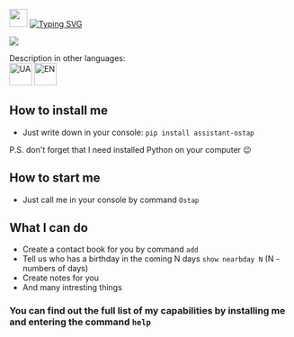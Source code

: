 <img src="https://github.com/blackcater/blackcater/raw/main/images/Hi.gif" height="32"/></h1>
<a href="https://git.io/typing-svg"><img src="https://readme-typing-svg.demolab.com?font=Fira+Code&pause=1000&width=600&height=60&lines=Hi+there%2C+I'm+your+personal+assistant+Ostap" alt="Typing SVG" /></a>

<img src="https://img.shields.io/badge/made%20by-GoIT Team 3-blue.svg" >

Description in other languages:         
        <a href="https://github.com/NeverInMind/Project_Team3/blob/dev/README.ua.md">
        <img src="https://em-content.zobj.net/thumbs/120/apple/354/flag-ukraine_1f1fa-1f1e6.png" alt="UA" width="40" height="40"></a>
        <a href="https://github.com/NeverInMind/Project_Team3/blob/dev/README.md">
        <img src="https://em-content.zobj.net/thumbs/120/apple/354/flag-united-states_1f1fa-1f1f8.png" alt="EN" width="40" height="40"></a>

## How to install me
* Just write down in your console: ``pip install assistant-ostap``

P.S. don't forget that I need installed Python on your computer :wink:

## How to start me 
* Just call me in your console by command ``Ostap``



## What I can do
* Create a contact book for you by command ``add``
* Tell us who has a birthday in the coming N days ``show nearbday N`` (N - numbers of days)
* Create notes for you
* And many intresting things

### You can find out the full list of my capabilities by installing me and entering the command ``help``

